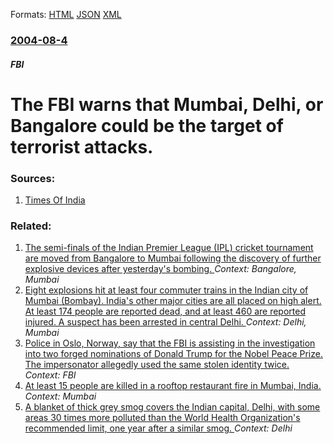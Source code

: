 
Formats: [HTML](/news/2004/08/4/the-fbi-warns-that-mumbai-delhi-or-bangalore-could-be-the-target-of-terrorist-attacks.html)  [JSON](/news/2004/08/4/the-fbi-warns-that-mumbai-delhi-or-bangalore-could-be-the-target-of-terrorist-attacks.json)  [XML](/news/2004/08/4/the-fbi-warns-that-mumbai-delhi-or-bangalore-could-be-the-target-of-terrorist-attacks.xml)  

### [2004-08-4](/news/2004/08/4/index.md)

##### FBI
#  The FBI warns that Mumbai, Delhi, or Bangalore could be the target of terrorist attacks. 




### Sources:

1. [Times Of India](http://timesofindia.indiatimes.com/articleshow/802428.cms)

### Related:

1. [The semi-finals of the Indian Premier League (IPL) cricket tournament are moved from Bangalore to Mumbai following the discovery of further explosive devices after yesterday's bombing. ](/news/2010/04/18/the-semi-finals-of-the-indian-premier-league-ipl-cricket-tournament-are-moved-from-bangalore-to-mumbai-following-the-discovery-of-further.md) _Context: Bangalore, Mumbai_
2. [ Eight explosions hit at least four commuter trains in the Indian city of Mumbai (Bombay). India's other major cities are all placed on high alert. At least 174 people are reported dead, and at least 460 are reported injured. A suspect has been arrested in central Delhi. ](/news/2006/07/11/eight-explosions-hit-at-least-four-commuter-trains-in-the-indian-city-of-mumbai-bombay-india-s-other-major-cities-are-all-placed-on-high.md) _Context: Delhi, Mumbai_
3. [Police in Oslo, Norway, say that the FBI is assisting in the investigation into two forged nominations of Donald Trump for the Nobel Peace Prize. The impersonator allegedly used the same stolen identity twice. ](/news/2018/03/1/police-in-oslo-norway-say-that-the-fbi-is-assisting-in-the-investigation-into-two-forged-nominations-of-donald-trump-for-the-nobel-peace-p.md) _Context: FBI_
4. [At least 15 people are killed in a rooftop restaurant fire in Mumbai, India. ](/news/2017/12/29/at-least-15-people-are-killed-in-a-rooftop-restaurant-fire-in-mumbai-india.md) _Context: Mumbai_
5. [A blanket of thick grey smog covers the Indian capital, Delhi, with some areas 30 times more polluted than the World Health Organization's recommended limit, one year after a similar smog. ](/news/2017/11/7/a-blanket-of-thick-grey-smog-covers-the-indian-capital-delhi-with-some-areas-30-times-more-polluted-than-the-world-health-organization-s-r.md) _Context: Delhi_
